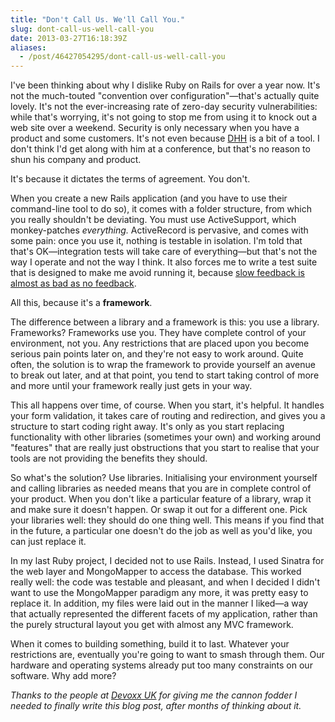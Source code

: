 ```yaml
---
title: "Don't Call Us. We'll Call You."
slug: dont-call-us-well-call-you
date: 2013-03-27T16:18:39Z
aliases:
  - /post/46427054295/dont-call-us-well-call-you
---
```


I've been thinking about why I dislike Ruby on Rails for over a year
now. It's not the much-touted "convention over configuration"—that's
actually quite lovely. It's not the ever-increasing rate of zero-day
security vulnerabilities: while that's worrying, it's not going to stop
me from using it to knock out a web site over a weekend. Security is
only necessary when you have a product and some customers. It's not even
because [DHH](https://twitter.com/dhh) is a bit of a tool. I don't think
I'd get along with him at a conference, but that's no reason to shun his
company and product.

It's because it dictates the terms of agreement. You don't.

<!--more-->

When you create a new Rails application (and you have to use their
command-line tool to do so), it comes with a folder structure, from
which you really shouldn't be deviating. You must use ActiveSupport,
which monkey-patches *everything.* ActiveRecord is pervasive, and comes
with some pain: once you use it, nothing is testable in isolation. I'm
told that that's OK—integration tests will take care of everything—but
that's not the way I operate and not the way I think. It also forces me
to write a test suite that is designed to make me avoid running it,
because [slow feedback is almost as bad as no
feedback](http://www.jbrains.ca/permalink/integrated-tests-are-a-scam-part-1).

All this, because it's a **framework**.

The difference between a library and a framework is this: you use a
library. Frameworks? Frameworks use you. They have complete control of
your environment, not you. Any restrictions that are placed upon you
become serious pain points later on, and they're not easy to work
around. Quite often, the solution is to wrap the framework to provide
yourself an avenue to break out later, and at that point, you tend to
start taking control of more and more until your framework really just
gets in your way.

This all happens over time, of course. When you start, it's helpful. It
handles your form validation, it takes care of routing and redirection,
and gives you a structure to start coding right away. It's only as you
start replacing functionality with other libraries (sometimes your own)
and working around "features" that are really just obstructions that you
start to realise that your tools are not providing the benefits they
should.

So what's the solution? Use libraries. Initialising your environment
yourself and calling libraries as needed means that you are in complete
control of your product. When you don't like a particular feature of a
library, wrap it and make sure it doesn't happen. Or swap it out for a
different one. Pick your libraries well: they should do one thing well.
This means if you find that in the future, a particular one doesn't do
the job as well as you'd like, you can just replace it.

In my last Ruby project, I decided not to use Rails. Instead, I used
Sinatra for the web layer and MongoMapper to access the database. This
worked really well: the code was testable and pleasant, and when I
decided I didn't want to use the MongoMapper paradigm any more, it was
pretty easy to replace it. In addition, my files were laid out in the
manner I liked—a way that actually represented the different facets of
my application, rather than the purely structural layout you get with
almost any MVC framework.

When it comes to building something, build it to last. Whatever your
restrictions are, eventually you're going to want to smash through them.
Our hardware and operating systems already put too many constraints on
our software. Why add more?

*Thanks to the people at [Devoxx
UK](http://devoxx.com/display/UK13/Home) for giving me the cannon fodder
I needed to finally write this blog post, after months of thinking about
it.*
